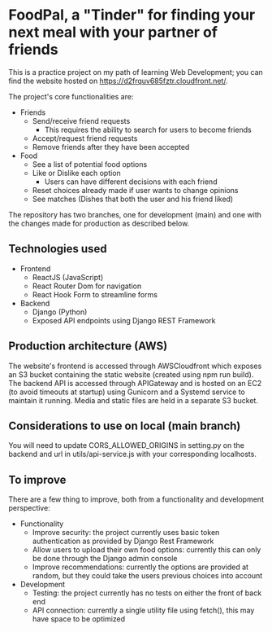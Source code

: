 # FoodPal, a "Tinder" for finding your next meal with your partner of friends
This is a practice project on my path of learning Web Development; you can find the website hosted on https://d2frquv685fztr.cloudfront.net/.

The project's core functionalities are:
- Friends
  - Send/receive friend requests
    - This requires the ability to search for users to become friends 
  - Accept/request friend requests
  - Remove friends after they have been accepted
- Food
  - See a list of potential food options
  - Like or Dislike each option
    - Users can have different decisions with each friend
  - Reset choices already made if user wants to change opinions
  - See matches (Dishes that both the user and his friend liked)

The repository has two branches, one for development (main) and one with the changes made for production as described below.

## Technologies used
- Frontend
  - ReactJS (JavaScript)
  - React Router Dom for navigation
  - React Hook Form to streamline forms
- Backend
  - Django (Python)
  - Exposed API endpoints using Django REST Framework

## Production architecture (AWS)
The website's frontend is accessed through AWSCloudfront which exposes an S3 bucket containing the static website (created using npm run build).
The backend API is accessed through APIGateway and is hosted on an EC2 (to avoid timeouts at startup) using Gunicorn and a Systemd service to maintain it running. Media and static files are held in a separate S3 bucket.

## Considerations to use on local (main branch)
You will need to update CORS_ALLOWED_ORIGINS in setting.py on the backend and url in utils/api-service.js with your corresponding localhosts.

## To improve
There are a few thing to improve, both from a functionality and development perspective:
- Functionality
  - Improve security: the project currently uses basic token authentication as provided by Django Rest Framework
  - Allow users to upload their own food options: currently this can only be done through the Django admin console
  - Improve recommendations: currently the options are provided at random, but they could take the users previous choices into account
- Development
  - Testing: the project currently has no tests on either the front of back end
  - API connection: currently a single utility file using fetch(), this may have space to be optimized
